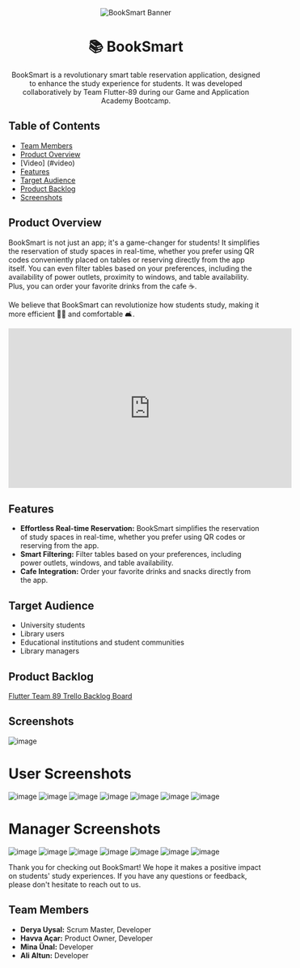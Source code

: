 <!-- Project Banner -->
<p align="center">
<img width=”50” height=”50” src="https://github.com/minaunal/BookCafe/assets/130221407/5df0d16f-7f26-46e0-abf4-7eed48634118" alt="BookSmart Banner">
</p>

<!-- Project Title -->
<h1 align="center">📚 BookSmart</h1>

<!-- Project Description -->
<p align="center">
BookSmart is a revolutionary smart table reservation application, designed to enhance the study experience for students. It was developed collaboratively by Team Flutter-89 during our Game and Application Academy Bootcamp.
</p>

<!-- Table of Contents -->

## Table of Contents

- [Team Members](#team-members)
- [Product Overview](#product-overview)
- [Video] (#video)
- [Features](#features)
- [Target Audience](#target-audience)
- [Product Backlog](#product-backlog)
- [Screenshots](#screenshots)

<!-- Product Overview -->

## Product Overview

BookSmart is not just an app; it's a game-changer for students! It simplifies the reservation of study spaces in real-time, whether you prefer using QR codes conveniently placed on tables or reserving directly from the app itself. You can even filter tables based on your preferences, including the availability of power outlets, proximity to windows, and table availability. Plus, you can order your favorite drinks from the cafe ☕️.

We believe that BookSmart can revolutionize how students study, making it more efficient 👩‍🎓 and comfortable 🛋.


<!-- Video -->

<iframe width="560" height="315" src="https://www.youtube.com/embed/5nTzlIWrCV8" title="YouTube video player" frameborder="0" allow="accelerometer; autoplay; clipboard-write; encrypted-media; gyroscope; picture-in-picture; web-share" allowfullscreen></iframe>

<!-- Features -->

## Features

- **Effortless Real-time Reservation:** BookSmart simplifies the reservation of study spaces in real-time, whether you prefer using QR codes or reserving from the app.
- **Smart Filtering:** Filter tables based on your preferences, including power outlets, windows, and table availability.
- **Cafe Integration:** Order your favorite drinks and snacks directly from the app.

<!-- Target Audience -->

## Target Audience

- University students
- Library users
- Educational institutions and student communities
- Library managers

<!-- Product Backlog -->

## Product Backlog

[Flutter Team 89 Trello Backlog Board](https://trello.com/invite/b/sVYY7j2L/ATTI3c6820c9fc6c75cea3b25a053d2ec7c34EB168FE/proje-tamamlama-sureci)

<!-- Screenshots -->

## Screenshots

![image](https://github.com/minaunal/BookSmart/assets/92324915/4dcb4fb0-7205-484b-89a3-22ca23a3767c)

# User Screenshots
![image](https://github.com/minaunal/BookSmart/assets/92324915/d002b875-6023-4718-8904-bf65ae50cea9)
![image](https://github.com/minaunal/BookSmart/assets/92324915/f65c9ec8-148b-4148-b06d-e168af12ef64)
![image](https://github.com/minaunal/BookSmart/assets/92324915/7606d710-dbfb-40fd-b8c7-a07d306c4347)
![image](https://github.com/minaunal/BookSmart/assets/92324915/08f0f3d1-f3c1-4ad0-9693-b42ed27c8325)
![image](https://github.com/minaunal/BookSmart/assets/92324915/97a0cf46-6d9a-48ec-bd5b-3a4e603ba3c7)
![image](https://github.com/minaunal/BookSmart/assets/92324915/b0d88334-844f-46af-9613-751b72a8ad18)
![image](https://github.com/minaunal/BookSmart/assets/92324915/e33d569d-5cb2-40c9-8a63-8f6d48f43d04)


# Manager Screenshots
![image](https://github.com/minaunal/BookSmart/assets/92324915/82569b28-62dc-4525-9cd5-4eda0ea077f7)
![image](https://github.com/minaunal/BookSmart/assets/92324915/4dcb4fb0-7205-484b-89a3-22ca23a3767c)
![image](https://github.com/minaunal/BookSmart/assets/92324915/b1303d23-193e-45bb-98b8-b03132296632)
![image](https://github.com/minaunal/BookSmart/assets/92324915/9b47a84a-9647-418c-b76e-0a2967e361ea)
![image](https://github.com/minaunal/BookSmart/assets/92324915/0800ce9e-c9fe-4b88-86b2-c5f287c0d716)
![image](https://github.com/minaunal/BookSmart/assets/92324915/e81642f3-657f-413b-8078-b93e0719f9c9)
![image](https://github.com/minaunal/BookSmart/assets/92324915/e35569ad-694c-4735-9f75-85248c409f07)



Thank you for checking out BookSmart! We hope it makes a positive impact on students' study experiences. If you have any questions or feedback, please don't hesitate to reach out to us.

<!-- Team Members -->

## Team Members

- **Derya Uysal:** Scrum Master, Developer
- **Havva Açar:** Product Owner, Developer
- **Mina Ünal:** Developer
- **Ali Altun:** Developer
